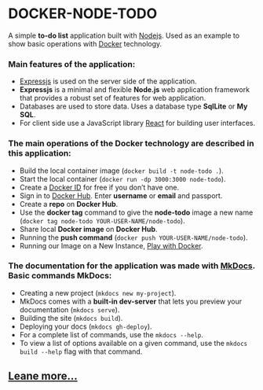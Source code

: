 # DOCKER-NODE-TODO

A simple **to-do list** application built with [Nodejs](https://nodejs.org/en/). Used as an example to show basic operations with [Docker](https://docs.docker.com/) technology.

### Main features of the application:

* [Expressjs](https://expressjs.com/) is used on the server side of the application.
* **Expressjs** is a minimal and flexible **Node.js** web application framework that provides a robust set of features for web application.
* Databases are used to store data. Uses a database type **SqlLite** or **My SQL**.
* For client side use a JavaScript library [React](https://reactjs.org/) for building user interfaces.

### The main operations of the Docker technology are described in this application:

* Build the local container image (`docker build -t node-todo .`).
* Start the local container (`docker run -dp 3000:3000 node-todo`).
* Create a [Docker ID](https://hub.docker.com/signup) for free if you don’t have one.
* Sign in to [Docker Hub](https://hub.docker.com/). Enter **username** or **email** and passport.
* Create a **repo** on **Docker Hub**.
* Use the **docker tag** command to give the **node-todo** image a new name (`docker tag node-todo YOUR-USER-NAME/node-todo`).
* Share local **Docker image** on **Docker Hub**.
* Running the **push command** (`docker push YOUR-USER-NAME/node-todo`).
* Running our Image on a New Instance, [Play with Docker](https://labs.play-with-docker.com/).

### The documentation for the application was made with [MkDocs](https://www.mkdocs.org/). Basic commands **MkDocs**:

* Creating a new project (`mkdocs new my-project`).
* MkDocs comes with a **built-in dev-server** that lets you preview your documentation (`mkdocs serve`).
* Building the site (`mkdocs build`).
* Deploying your docs (`mkdocs gh-deploy`).
* For a complete list of commands, use the `mkdocs --help`.
* To view a list of options available on a given command, use the `mkdocs build --help` flag with that command. 

## [Leane more...](http://bsa-git.github.io/docker-node-todo)